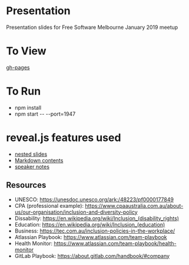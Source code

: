 



# Presentation

Presentation slides for Free Software Melbourne January 2019 meetup


# To View

[gh-pages](https://free-software-melbourne.github.io/Inclusivity-2020-January/)


# To Run
- npm install
- npm start -- --port=1947


# reveal.js features used
- [nested slides](https://github.com/hakimel/reveal.js#markup)
- [Markdown contents](https://github.com/hakimel/reveal.js#markdown)
- [speaker notes](https://github.com/hakimel/reveal.js#speaker-notes)


## Resources

* UNESCO: https://unesdoc.unesco.org/ark:/48223/pf0000177849
* CPA (professional example): https://www.cpaaustralia.com.au/about-us/our-organisation/inclusion-and-diversity-policy
* Dissability: https://en.wikipedia.org/wiki/Inclusion_(disability_rights)
* Education: https://en.wikipedia.org/wiki/Inclusion_(education)
* Business: https://tec.com.au/inclusion-policies-in-the-workplace/
* Atlassian Playbook: https://www.atlassian.com/team-playbook
* Health Monitor: https://www.atlassian.com/team-playbook/health-monitor
* GitLab Playbook: https://about.gitlab.com/handbook/#company

